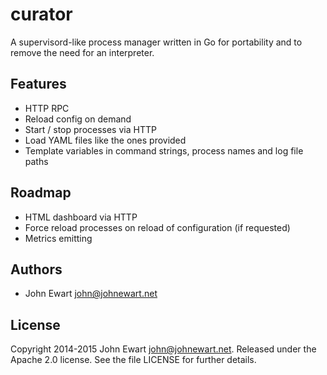 # curator

A supervisord-like process manager written in Go for portability and to
remove the need for an interpreter. 

## Features
* HTTP RPC
* Reload config on demand
* Start / stop processes via HTTP
* Load YAML files like the ones provided
* Template variables in command strings, process names and log file paths

## Roadmap
* HTML dashboard via HTTP
* Force reload processes on reload of configuration (if requested)
* Metrics emitting

## Authors

* John Ewart <john@johnewart.net>


## License

Copyright 2014-2015 John Ewart <john@johnewart.net>. Released under the Apache 2.0 license. See the file LICENSE for further details.
